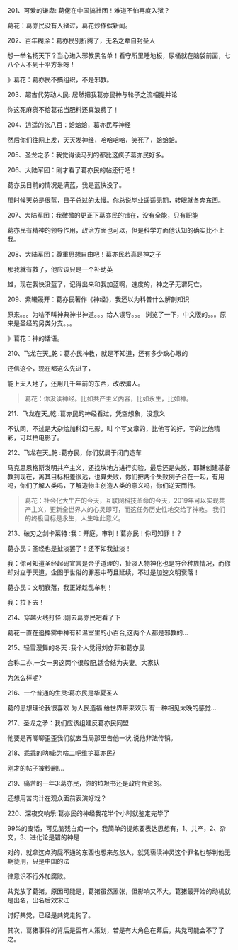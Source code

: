 201、可爱的谦卑: 葛佬在中国搞社团！难道不怕再度入狱？

葛花：葛亦民没有入狱过，葛花炒作假新闻。

202、百年糊涂：葛亦民别折腾了，无名之辈自封圣人

想一举名扬天下？当心进入邪教黑名单！看守所里睡地板，尿桶就在脑袋前面，七八个人不到十平方米呀！

》葛花：葛亦民不搞组织，不是邪教。

203、超古代劳动人民: 居然把我葛亦民神与轮子之流相提并论

你这死麻货不给葛花当肥料还真浪费了！

204、逍遥的张八百：蛤蛤蛤，葛亦民写神经

然后你们往网上发，天天发神经，哈哈哈哈，笑死了，蛤蛤蛤。

205、圣龙之矛：我觉得读马列的都比这疯子葛亦民好多。

206、大陆军团：刚才看了葛亦民的帖还行吧！

葛亦民目前的情况是满蓝，我是蓝快没了。

那时候天总是很蓝，日子总过的太慢。你总说毕业遥遥无期，转眼就各奔东西。

207、大陆军团：我微微的更正下葛亦民的错在，没有全能，只有职能

葛亦民有精神的领导作用，政治方面也可以，但是科学方面他认知的确实比不上我。

208、大陆军团：尊重思想自由吧！葛亦民若真是神之子

那我就有救了，他应该只是一个补助英

雄，现在我快没蓝了，记得出来和我加蓝啊，速度的，神之子无谓死亡。

209、紫曦晟开：葛亦民著作《神经》，我还以为科普什么解剖知识

原来。。。为啥不叫神典神书神道。。。给人误导。。。
浏览了一下，中文版的。。。原来是圣经的另类分支。。。

》葛花：神的话语。

210、飞龙在天_乾：葛亦民神教，就是不知道，还有多少缺心眼的

还信这个，现在都这么先进了，

能上天入地了，还用几千年前的东西，改改骗人。

>葛花：你没读神经。比如共产主义内容，比如永生，比如神。

211、飞龙在天_乾 :葛亦民的神经看过，凭空想象，没意义

不认同，不过是大杂绘加科幻电影，叫 个写文章的，比他写的好，写的比他精彩，可以拍电影了。

212、飞龙在天_乾 :葛亦民，你们就属于闭门造车

马克思恩格斯发明共产主义，还找块地方进行实验，最后还是失败，耶稣创建基督教到现在，离其目标相差很远，也算失败，你们把两个失败例子合在一起，有用吗，你们了解人类吗，了解造物主创造人类的意义吗，你们逆天而行。
>葛花：社会化大生产的今天，互联网科技革命的今天，2019年可以实现共产主义，更新全世界人的心灵即可，而这任务历史性地交给了神教。
我们的终极目标是永生，人生唯此意义。

213、破刃之剑卡莱特 :我：开庭，审判！葛亦民！你可知罪！？

葛亦民：圣经也是扯淡罢了！还不如我扯淡！

我：你可知道圣经起码宣言是合乎道理的，扯淡人物神化也是符合种族情况，而你却对立于天道，企图于世俗的罪恶中苟且延续，不过是加速文明衰落！

葛亦民：文明衰落，我正好趁乱牟利！

我：拉下去！

214、穿越火线打怪 :刚去葛亦民吧看了下

葛花一直在追捧雾中神有和温室里的小百合,这两个人都是邪教的...

215、轻雪漫舞的冬天 :我个人觉得刘亦菲和葛亦民

合称二亦,一女一男这两个很般配,适合结为夫妻。大家认

为怎么样呢?

216、一个普通的生灵:葛亦民是华夏圣人

葛的思想理论我很喜欢 为人民造福 给世界带来欢乐 有一种相见太晚的感觉...

217、圣龙之矛：我们应该组建反葛亦民同盟

他要是再唧唧歪歪我们就去当局那里告他一状,说他非法传销。

218、乖乖的呐喊:为啥二吧维护葛亦民?

刚才的帖子被秒删!...

219、痛苦的一年3:葛亦民，你的垃圾书还是政府合资的。

还想用苦肉计在观众面前表演好戏？

220、深夜交响乐:葛亦民的神经我花半个小时就鉴定完毕了

99%的废话，可见脑残白痴一个，我简单的提炼要表达思想有，1、共产，2、杂交，3、进化论是错的神是

对的，就拿这点狗屁不通的东西也想来忽悠人，就凭亵渎神灵这个罪名也够判他无期徒刑，只是中国的法

律意识不行外加腐败。

共党放了葛猪，原因可能是，葛猪虽然嚣张，但影响又不大，葛猪最开始的动机就是出名，出名后效宋江

讨好共党，已经是共党走狗了。

其次，葛猪事件的背后是否有人策划，若是有大角色在幕后，共党可能会不了了之。